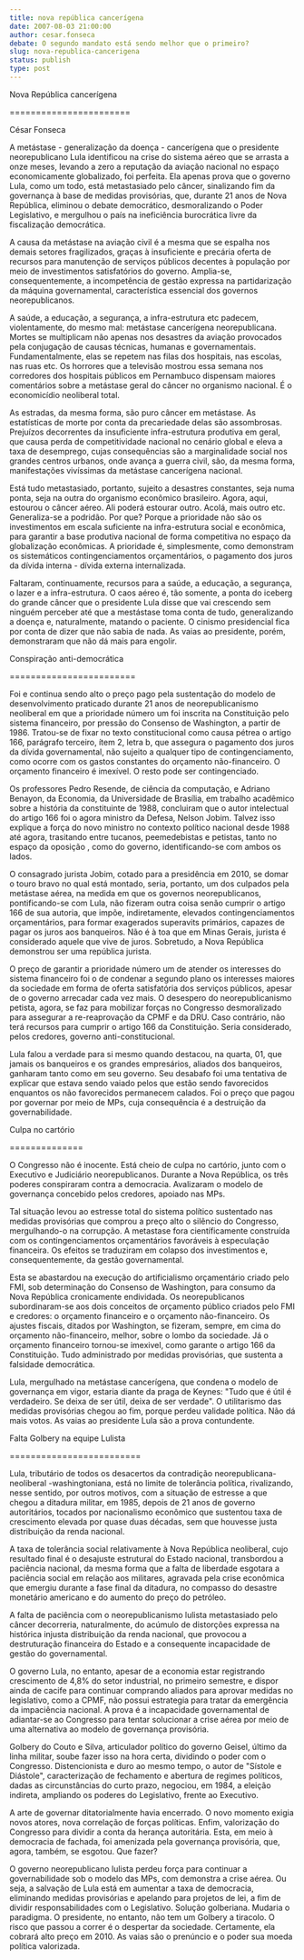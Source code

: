 ```yaml
---
title: nova república cancerígena
date: 2007-08-03 21:00:00
author: cesar.fonseca
debate: O segundo mandato está sendo melhor que o primeiro?
slug: nova-republica-cancerigena
status: publish 
type: post
---
```


  

  

  

  

Nova República cancerígena  

=======================  

César Fonseca  

  

A metástase - generalização da doença - cancerígena que o presidente neorepublicano Lula identificou na crise do sistema aéreo que se arrasta a onze meses, levando a zero a reputação da aviação nacional no espaço economicamente globalizado, foi perfeita. Ela apenas prova que o governo Lula, como um todo, está metastasiado pelo câncer, sinalizando fim da governança à base de medidas provisórias, que, durante 21 anos de Nova República, eliminou o debate democrático, desmoralizando o Poder Legislativo, e mergulhou o país na ineficiência burocrática livre da fiscalização democrática.   

  

A causa da metástase na aviação civil é a mesma que se espalha nos demais setores fragilizados, graças à insuficiente e precária oferta de recursos para manutenção de serviços públicos decentes à população por meio de investimentos satisfatórios do governo. Amplia-se, consequentemente, a incompetência de gestão expressa na partidarização da máquina governamental, característica essencial dos governos neorepublicanos.   

  

A saúde, a educação, a segurança, a infra-estrutura etc padecem, violentamente, do mesmo mal: metástase cancerígena neorepublicana. Mortes se multiplicam não apenas nos desastres da aviação provocados pela conjugação de causas técnicas, humanas e governamentais. Fundamentalmente, elas se repetem nas filas dos hospitais, nas escolas, nas ruas etc. Os horrores que a televisão mostrou essa semana nos corredores dos hospitais públicos em Pernambuco dispensam maiores comentários sobre a metástase geral do câncer no organismo nacional. É o economicídio neoliberal total.   

  

As estradas, da mesma forma, são puro câncer em metástase. As estatísticas de morte por conta da precariedade delas são assombrosas. Prejuízos decorrentes da insuficiente infra-estrutura produtiva em geral, que causa perda de competitividade nacional no cenário global e eleva a taxa de desemprego, cujas consequências são a marginalidade social nos grandes centros urbanos, onde avança a guerra civil, são, da mesma forma, manifestações vivíssimas da metástase cancerígena nacional.   

  

Está tudo metastasiado, portanto, sujeito a desastres constantes, seja numa ponta, seja na outra do organismo econômico brasileiro. Agora, aqui, estourou o câncer aéreo. Ali poderá estourar outro. Acolá, mais outro etc. Generaliza-se a podridão. Por que? Porque a prioridade não são os investimentos em escala suficiente na infra-estrutura social e econômica, para garantir a base produtiva nacional de forma competitiva no espaço da globalização econômicas. A prioridade é, simplesmente, como demonstram os sistemáticos contingenciamentos orçamentários, o pagamento dos juros da dívida interna - dívida externa internalizada.   

  

Faltaram, continuamente, recursos para a saúde, a educação, a segurança, o lazer e a infra-estrutura. O caos aéreo é, tão somente, a ponta do iceberg do grande câncer que o presidente Lula disse que vai crescendo sem ninguém perceber até que a mestástase toma conta de tudo, generalizando a doença e, naturalmente, matando o paciente. O cinismo presidencial fica por conta de dizer que não sabia de nada. As vaias ao presidente, porém, demonstraram que não dá mais para engolir.   

  

  

Conspiração anti-democrática  

========================  

Foi e continua sendo alto o preço pago pela sustentação do modelo de desenvolvimento praticado durante 21 anos de neorepublicanismo neoliberal em que a prioridade número um foi inscrita na Constituição pelo sistema financeiro, por pressão do Consenso de Washington, a partir de 1986. Tratou-se de fixar no texto constitucional como causa pétrea o artigo 166, parágrafo terceiro, ítem 2, letra b, que assegura o pagamento dos juros da dívida governamental, não sujeito a qualquer tipo de contingenciamento, como ocorre com os gastos constantes do orçamento não-financeiro. O orçamento financeiro é imexível. O resto pode ser contingenciado.   

  

Os professores Pedro Resende, de ciência da computação, e Adriano Benayon, da Economia, da Universidade de Brasília, em trabalho acadêmico sobre a história da constituinte de 1988, concluiram que o autor intelectual do artigo 166 foi o agora ministro da Defesa, Nelson Jobim. Talvez isso explique a força do novo ministro no contexto político nacional desde 1988 até agora, trasitando entre tucanos, peemedebistas e petistas, tanto no espaço da oposição , como do governo, identificando-se com ambos os lados.   

  

O consagrado jurista Jobim, cotado para a presidência em 2010, se domar o touro bravo no qual está montado, seria, portanto, um dos culpados pela metástase aérea, na medida em que os governos neorepublicanos, pontificando-se com Lula, não fizeram outra coisa senão cumprir o artigo 166 de sua autoria, que impõe, indiretamente, elevados contingenciamentos orçamentários, para formar exagerados superavits primários, capazes de pagar os juros aos banqueiros. Não é à toa que em Minas Gerais, jurista é considerado aquele que vive de juros. Sobretudo, a Nova República demonstrou ser uma república jurista.   

  

O preço de garantir a prioridade número um de atender os interesses do sistema financeiro foi o de condenar a segundo plano os interesses maiores da sociedade em forma de oferta satisfatória dos serviços públicos, apesar de o governo arrecadar cada vez mais. O desespero do neorepublicanismo petista, agora, se faz para mobilizar forças no Congresso desmoralizado para assegurar a re-reaprovação da CPMF e da DRU. Caso contrário, não terá recursos para cumprir o artigo 166 da Constituição. Seria considerado, pelos credores, governo anti-constitucional.   

  

Lula falou a verdade para si mesmo quando destacou, na quarta, 01, que jamais os banqueiros e os grandes empresários, aliados dos banqueiros, ganharam tanto como em seu governo. Seu desabafo foi uma tentativa de explicar que estava sendo vaiado pelos que estão sendo favorecidos enquantos os não favorecidos permanecem calados. Foi o preço que pagou por governar por meio de MPs, cuja consequência é a destruição da governabilidade.   

  

  

Culpa no cartório  

==============  

O Congresso não é inocente. Está cheio de culpa no cartório, junto com o Executivo e Judiciário neorepublicanos. Durante a Nova República, os três poderes conspiraram contra a democracia. Avalizaram o modelo de governança concebido pelos credores, apoiado nas MPs.   

  

Tal situação levou ao estresse total do sistema político sustentado nas medidas provisórias que comprou a preço alto o silêncio do Congresso, mergulhando-o na corrupção. A metastase fora científicamente construída com os contingenciamentos orçamentários favoráveis à especulação financeira. Os efeitos se traduziram em colapso dos investimentos e, consequentemente, da gestão governamental.   

  

Esta se abastardou na execução do artificialismo orçamentário criado pelo FMI, sob determinação do Consenso de Washington, para consumo da Nova República cronicamente endividada. Os neorepublicanos subordinaram-se aos dois conceitos de orçamento público criados pelo FMI e credores: o orçamento financeiro e o orçamento não-financeiro. Os ajustes fiscais, ditados por Washington, se fizeram, sempre, em cima do orçamento não-financeiro, melhor, sobre o lombo da sociedade. Já o orçamento financeiro tornou-se imexivel, como garante o artigo 166 da Constituição. Tudo administrado por medidas provisórias, que sustenta a falsidade democrática.   

  

Lula, mergulhado na metástase cancerígena, que condena o modelo de governança em vigor, estaria diante da praga de Keynes: "Tudo que é útil é verdadeiro. Se deixa de ser útil, deixa de ser verdade". O utilitarismo das medidas provisórias chegou ao fim, porque perdeu validade política. Não dá mais votos. As vaias ao presidente Lula são a prova contundente.   

  

Falta Golbery na equipe Lulista  

=========================  

Lula, tributário de todos os desacertos da contradição neorepublicana-neoliberal -washingtoniana, está no limite de tolerância política, rivalizando, nesse sentido, por outros motivos, com a situação de estresse a que chegou a ditadura militar, em 1985, depois de 21 anos de governo autoritários, tocados por nacionalismo econômico que sustentou taxa de crescimento elevada por quase duas décadas, sem que houvesse justa distribuição da renda nacional.   

  

A taxa de tolerância social relativamente à Nova República neoliberal, cujo resultado final é o desajuste estrutural do Estado nacional, transbordou a paciência nacional, da mesma forma que a falta de liberdade esgotara a paciência social em relação aos militares, agravada pela crise econômica que emergiu durante a fase final da ditadura, no compasso do desastre monetário americano e do aumento do preço do petróleo.   

  

A falta de paciência com o neorepublicanismo lulista metastasiado pelo câncer decorreria, naturalmente, do acúmulo de distorções expressa na histórica injusta distribuição da renda nacional, que provocou a destruturação financeira do Estado e a consequente incapacidade de gestão do governamental.   

  

O governo Lula, no entanto, apesar de a economia estar registrando crescimento de 4,8% do setor industrial, no primeiro semestre, e dispor ainda de cacife para continuar comprando aliados para aprovar medidas no legislativo, como a CPMF, não possui estrategia para tratar da emergência da impaciência nacional. A prova é a incapacidade governamental de adiantar-se ao Congresso para tentar solucionar a crise aérea por meio de uma alternativa ao modelo de governança provisória.   

  

Golbery do Couto e Silva, articulador político do governo Geisel, último da linha militar, soube fazer isso na hora certa, dividindo o poder com o Congresso. Distencionista e duro ao mesmo tempo, o autor de "Sístole e Diástole", caracterização de fechamento e abertura de regimes políticos, dadas as circunstâncias do curto prazo, negociou, em 1984, a eleição indireta, ampliando os poderes do Legislativo, frente ao Executivo.   

  

A arte de governar ditatorialmente havia encerrado. O novo momento exigia novos atores, nova correlação de forças políticas. Enfim, valorização do Congresso para dividir a conta da herança autoritária. Esta, em meio à democracia de fachada, foi amenizada pela governança provisória, que, agora, também, se esgotou. Que fazer?   

  

O governo neorepublicano lulista perdeu força para continuar a governabilidade sob o modelo das MPs, com demonstra a crise aérea. Ou seja, a salvação de Lula está em aumentar a taxa de democracia, eliminando medidas provisórias e apelando para projetos de lei, a fim de dividir responsabilidades com o Legislativo. Solução golberiana. Mudaria o paradigma. O presidente, no entanto, não tem um Golbery a tiracolo. O risco que passou a correr é o despertar da sociedade. Certamente, ela cobrará alto preço em 2010. As vaias são o prenúncio e o poder sua moeda política valorizada.

